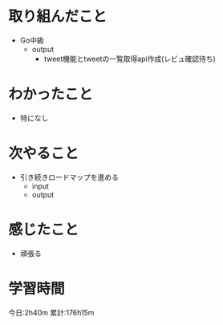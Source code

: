# 取り組んだこと
  - Go中級
    - output
      - tweet機能とtweetの一覧取得api作成(レビュ確認待ち)

# わかったこと
  - 特になし

# 次やること
  - 引き続きロードマップを進める
    - input
    - output

# 感じたこと
 - 頑張る

# 学習時間
今日:2h40m
累計:176h15m

